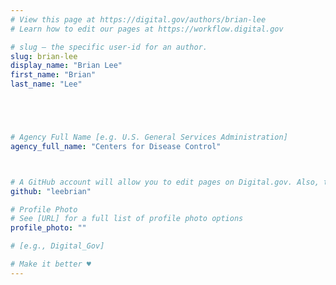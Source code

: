 ```yaml
---
# View this page at https://digital.gov/authors/brian-lee
# Learn how to edit our pages at https://workflow.digital.gov

# slug — the specific user-id for an author.
slug: brian-lee
display_name: "Brian Lee"
first_name: "Brian"
last_name: "Lee"





# Agency Full Name [e.g. U.S. General Services Administration]
agency_full_name: "Centers for Disease Control"



# A GitHub account will allow you to edit pages on Digital.gov. Also, the image used in your GitHub account can be used to populate your digital.gov profile photo. Learn more about getting a Github account at [URL]
github: "leebrian"

# Profile Photo
# See [URL] for a full list of profile photo options
profile_photo: ""

# [e.g., Digital_Gov]

# Make it better ♥
---
```

